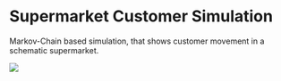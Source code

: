 # Supermarket Customer Simulation

Markov-Chain based simulation, that shows customer movement in a schematic supermarket.

![](simulation.gif)
